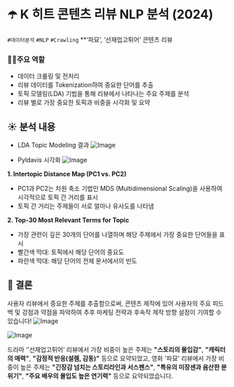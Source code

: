 # ☂️ K 히트 콘텐츠 리뷰 NLP 분석 (2024)
`#데이터분석` `#NLP` `#Crawling`
**‘파묘’, ‘선재업고튀어’ 콘텐츠 리뷰

###  **💁🏻주요 역할**
- 데이터 크롤링 및 전처리
- 리뷰 데이터를 Tokenization하여 중요한 단어를 추출
- 토픽 모델링(LDA) 기법을 통해 리뷰에서 나타나는 주요 주제를 분석
- 리뷰 별로 가장 중요한 토픽과 비중을 시각화 및 요약

## ☀️ 분석 내용
- LDA Topic Modeling 결과
  ![Image](https://github.com/user-attachments/assets/4ecdb562-622b-4c35-90ba-7577ec96172a)
  
- Pyldavis 시각화
  ![Image](https://github.com/user-attachments/assets/030205b5-0387-4754-b941-672dac01d2f5)

**1. Intertopic Distance Map (PC1 vs. PC2)**
- PC1과 PC2는 차원 축소 기법인 MDS (Multidimensional Scaling)을 사용하여 시각적으로 토픽 간 거리를 표시
- 토픽 간 거리는 주제들이 서로 얼마나 유사도를 나타냄

**2. Top-30 Most Relevant Terms for Topic**
- 가장 관련이 깊은 30개의 단어를 나열하며 해당 주제에서 가장 중요한 단어들을 표시
- 빨간색 막대: 토픽에서 해당 단어의 중요도
- 파란색 막대: 해당 단어의 전체 문서에서의 빈도

## 🎯 결론
사용자 리뷰에서 중요한 주제를 추출함으로써, 콘텐츠 제작에 있어 사용자의 주요 피드백 및 강점과 약점을 파악하여 추후 마케팅 전략과 후속작 제작 방향 설정이 기여할 수 있습니다!
![Image](https://github.com/user-attachments/assets/fe13edb2-aa43-4b18-aaa4-d8a862dbf605)

![Image](https://github.com/user-attachments/assets/481285a6-8857-4a1a-87a8-9d9f35b00b51)

드라마 ‘’선재업고튀어’ 리뷰에서 가장 비중이 높은 주제는 **"스토리의 몰입감"**, **"캐릭터의 매력"**, **"감정적 반응(설렘, 감동)"** 등으로 요약되었고, 영화 '파묘' 리뷰에서 가장 비중이 높은 주제는 **"긴장감 넘치는 스토리라인과 서스펜스"**, **"특유의 미장센과 음산한 분위기"**, **"주요 배우의 몰입도 높은 연기력"** 등으로 요약되었습니다. 
